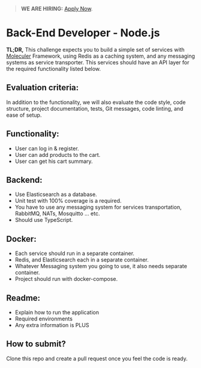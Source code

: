 > **WE ARE HIRING:** [Apply Now](https://www.knawat.com/career/).

# Back-End Developer - Node.js

<strong>TL;DR,</strong> This challenge expects you to build a simple set of services with [Moleculer](https://moleculer.services/) Framework, using Redis as a caching system, and any messaging systems as service transporter.
This services should have an API layer for the required functionality listed below.

## Evaluation criteria:

In addition to the functionality, we will also evaluate the code style, code structure, project documentation, tests, Git messages, code linting, and ease of setup.

## Functionality:

- User can log in & register.
- User can add products to the cart.
- User can get his cart summary.

## Backend:

- Use Elasticsearch as a database.
- Unit test with 100% coverage is a required.
- You have to use any messaging system for services transportation, RabbitMQ, NATs, Mosquitto ... etc.
- Should use TypeScript.

## Docker:

- Each service should run in a separate container.
- Redis, and Elasticsearch each in a separate container.
- Whatever Messaging system you going to use, it also needs separate container.
- Project should run with docker-compose.

## Readme:

- Explain how to run the application
- Required environments
- Any extra information is PLUS

## How to submit?

Clone this repo and create a pull request once you feel the code is ready.
